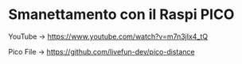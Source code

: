 # Smanettamento con il Raspi PICO

YouTube -> https://www.youtube.com/watch?v=m7n3jIx4_tQ

Pico File -> https://github.com/livefun-dev/pico-distance

